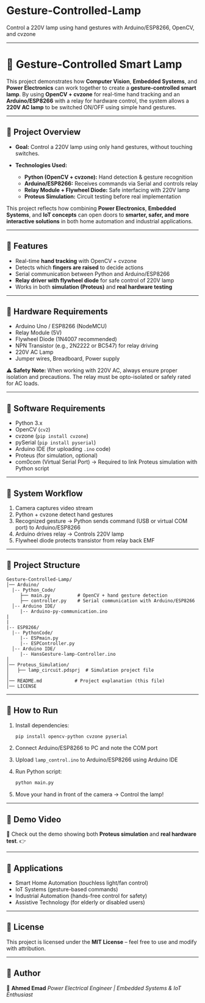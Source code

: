 # Gesture-Controlled-Lamp
Control a 220V lamp using hand gestures with Arduino/ESP8266, OpenCV, and cvzone



---

# 🤖 Gesture-Controlled Smart Lamp

This project demonstrates how **Computer Vision**, **Embedded Systems**, and **Power Electronics** can work together to create a **gesture-controlled smart lamp**.
By using **OpenCV + cvzone** for real-time hand tracking and an **Arduino/ESP8266** with a relay for hardware control, the system allows a **220V AC lamp** to be switched ON/OFF using simple hand gestures.

---

## 🔹 Project Overview

* **Goal:** Control a 220V lamp using only hand gestures, without touching switches.
* **Technologies Used:**

  * **Python (OpenCV + cvzone):** Hand detection & gesture recognition
  * **Arduino/ESP8266:** Receives commands via Serial and controls relay
  * **Relay Module + Flywheel Diode:** Safe interfacing with 220V lamp
  * **Proteus Simulation:** Circuit testing before real implementation

This project reflects how combining **Power Electronics**, **Embedded Systems**, and **IoT concepts** can open doors to **smarter, safer, and more interactive solutions** in both home automation and industrial applications.

---

## 🔹 Features

* Real-time **hand tracking** with OpenCV + cvzone
* Detects which **fingers are raised** to decide actions
* Serial communication between Python and Arduino/ESP8266
* **Relay driver with flywheel diode** for safe control of 220V lamp
* Works in both **simulation (Proteus)** and **real hardware testing**

---

## 🔹 Hardware Requirements

* Arduino Uno / ESP8266 (NodeMCU)
* Relay Module (5V)
* Flywheel Diode (1N4007 recommended)
* NPN Transistor (e.g., 2N2222 or BC547) for relay driving
* 220V AC Lamp
* Jumper wires, Breadboard, Power supply

⚠️ **Safety Note:** When working with 220V AC, always ensure proper isolation and precautions. The relay must be opto-isolated or safely rated for AC loads.

---

## 🔹 Software Requirements

* Python 3.x
* OpenCV (`cv2`)
* cvzone (`pip install cvzone`)
* pySerial (`pip install pyserial`)
* Arduino IDE (for uploading `.ino` code)
* Proteus (for simulation, optional)
* com0com (Virtual Serial Port) → Required to link Proteus simulation with Python script

---

## 🔹 System Workflow

1. Camera captures video stream
2. Python + cvzone detect hand gestures
3. Recognized gesture → Python sends command (USB or virtual COM port) to Arduino/ESP8266
4. Arduino drives relay → Controls 220V lamp
5. Flywheel diode protects transistor from relay back EMF

---

## 🔹 Project Structure

```
Gesture-Controlled-Lamp/
│── Arduino/
  |-- Python_Code/
     ├── main.py          # OpenCV + hand gesture detection
     ├── controller.py    # Serial communication with Arduino/ESP8266
  │-- Arduino IDE/
     |-- Arduino-py-communication.ino
|
|
|-- ESP8266/
  |-- PythonCode/
     |-- ESPmain.py
     |-- ESPController.py
  │-- Arduino IDE/
     |-- HansGesture-lamp-Controller.ino
│
│── Proteus_Simulation/
│   ├── lamp_circuit.pdsprj  # Simulation project file
│
│── README.md            # Project explanation (this file)
│── LICENSE              
```

---

## 🔹 How to Run


1. Install dependencies:

   ```bash
   pip install opencv-python cvzone pyserial
   ```
2. Connect Arduino/ESP8266 to PC and note the COM port
3. Upload `lamp_control.ino` to Arduino/ESP8266 using Arduino IDE
4. Run Python script:

   ```bash
   python main.py
   ```
5. Move your hand in front of the camera → Control the lamp!

---

## 🔹 Demo Video

🎥 Check out the demo showing both **Proteus simulation** and **real hardware test**.
👉

---

## 🔹 Applications

* Smart Home Automation (touchless light/fan control)
* IoT Systems (gesture-based commands)
* Industrial Automation (hands-free control for safety)
* Assistive Technology (for elderly or disabled users)

---

## 🔹 License

This project is licensed under the **MIT License** – feel free to use and modify with attribution.

---

## 🔹 Author

👤 **Ahmed Emad**
*Power Electrical Engineer | Embedded Systems & IoT Enthusiast*

